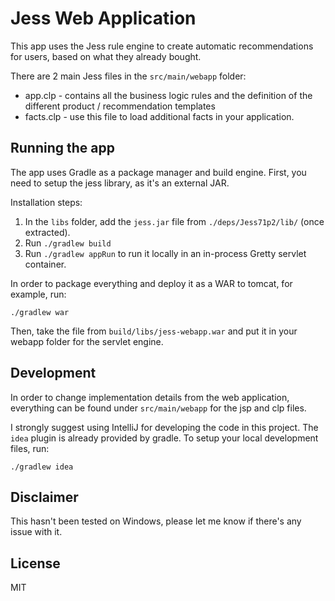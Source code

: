 # Jess Web Application

This app uses the Jess rule engine to create automatic recommendations for users, based on what they already bought.

There are 2 main Jess files in the `src/main/webapp` folder:

* app.clp - contains all the business logic rules and the definition of the different product / recommendation templates
* facts.clp - use this file to load additional facts in your application.

## Running the app

The app uses Gradle as a package manager and build engine. First, you need to setup the jess library, as it's an external JAR.

Installation steps:

1. In the `libs` folder, add the `jess.jar` file from `./deps/Jess71p2/lib/` (once extracted).
2. Run `./gradlew build`
3. Run `./gradlew appRun` to run it locally in an in-process Gretty servlet container.

In order to package everything and deploy it as a WAR to tomcat, for example, run:

```
./gradlew war
```

Then, take the file from `build/libs/jess-webapp.war` and put it in your webapp folder for the servlet engine.

## Development

In order to change implementation details from the web application, everything can be found under `src/main/webapp` for the jsp and clp files.

I strongly suggest using IntelliJ for developing the code in this project. The `idea` plugin is already provided by gradle. To setup your local development files, run:

```
./gradlew idea
```

## Disclaimer

This hasn't been tested on Windows, please let me know if there's any issue with it.

## License

 MIT